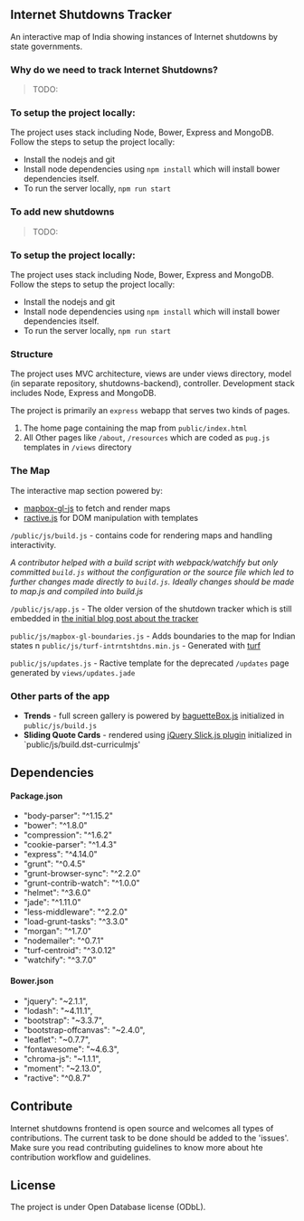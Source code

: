 ## Internet Shutdowns Tracker
An interactive map of India showing instances of Internet shutdowns by state governments.

### Why do we need to track Internet Shutdowns?

> TODO:

### To setup the project locally:
The project uses stack including Node, Bower, Express and MongoDB. Follow the steps to setup the project locally:
* Install the nodejs and git
* Install node dependencies using `npm install` which will install bower dependencies itself.
* To run the server locally, `npm run start`


### To add new shutdowns
> TODO: 

### To setup the project locally:
The project uses stack including Node, Bower, Express and MongoDB. Follow the steps to setup the project locally:
* Install the nodejs and git
* Install node dependencies using `npm install` which will install bower dependencies itself.
* To run the server locally, `npm run start`

### Structure
The project uses MVC architecture, views are under views directory, model (in separate repository, shutdowns-backend), controller. Development stack includes Node, Express and MongoDB.

The project is primarily an `express` webapp that serves two kinds of pages.
1. The home page containing the map from `public/index.html`
2. All Other pages like `/about`, `/resources` which are coded as `pug.js` templates in `/views` directory

### The Map
The interactive map section powered by:
* [mapbox-gl-js](https://github.com/mapbox/mapbox-gl-js) to fetch and render maps
* [ractive.js](https://github.com/ractivejs/ractive) for DOM manipulation with templates

`/public/js/build.js` - contains code for rendering maps and handling interactivity.

*A contributor helped with a build script with webpack/watchify but only committed `build.js`
without the configuration or the source file which led to further changes made
directly to `build.js`. Ideally changes should be made to map.js and compiled into build.js*

`/public/js/app.js` - The older version of the shutdown tracker which is still
embedded in [the initial blog post about the tracker](https://sflc.in/internet-shutdown-tracker-india-20132016)

`public/js/mapbox-gl-boundaries.js` - Adds boundaries to the map for Indian states
n
`public/js/turf-intrntshtdns.min.js` - Generated with [turf](https://docs.mapbox.com/help/glossary/turf/)

`public/js/updates.js` - Ractive template for the deprecated `/updates` page
generated by `views/updates.jade`

### Other parts of the app
* **Trends** - full screen gallery is powered by [baguetteBox.js](https://feimosi.github.io/baguetteBox.js/)
initialized in `public/js/build.js`
* **Sliding Quote Cards** - rendered using [jQuery Slick.js plugin](http://kenwheeler.github.io/slick/)
initialized in `public/js/build.dst-curriculmjs'

## Dependencies
#### Package.json
* "body-parser": "^1.15.2"
* "bower": "^1.8.0"
* "compression": "^1.6.2"
* "cookie-parser": "^1.4.3"
* "express": "^4.14.0"
* "grunt": "^0.4.5"
* "grunt-browser-sync": "^2.2.0"
* "grunt-contrib-watch": "^1.0.0"
* "helmet": "^3.6.0"
* "jade": "^1.11.0"
* "less-middleware": "^2.2.0"
* "load-grunt-tasks": "^3.3.0"
* "morgan": "^1.7.0"
* "nodemailer": "^0.7.1"
* "turf-centroid": "^3.0.12"
* "watchify": "^3.7.0"

#### Bower.json
* "jquery": "~2.1.1",
* "lodash": "~4.11.1",
* "bootstrap": "~3.3.7",
* "bootstrap-offcanvas": "~2.4.0",
* "leaflet": "~0.7.7",
* "fontawesome": "~4.6.3",
* "chroma-js": "~1.1.1",
* "moment": "~2.13.0",
* "ractive": "^0.8.7"

## Contribute
Internet shutdowns frontend is open source and welcomes all types of contributions. The current task to be done should be added to the 'issues'. Make sure you read contributing guidelines to know more about hte contribution workflow and guidelines.

## License
The project is under Open Database license (ODbL).
